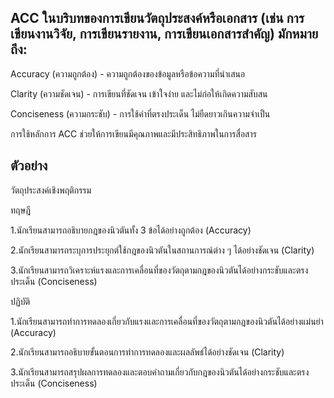 ## ACC ในบริบทของการเขียนวัตถุประสงค์หรือเอกสาร (เช่น การเขียนงานวิจัย, การเขียนรายงาน, การเขียนเอกสารสำคัญ) มักหมายถึง:

Accuracy (ความถูกต้อง) - ความถูกต้องของข้อมูลหรือข้อความที่นำเสนอ

Clarity (ความชัดเจน) - การเขียนที่ชัดเจน เข้าใจง่าย และไม่ก่อให้เกิดความสับสน

Conciseness (ความกระชับ) - การใช้คำที่ตรงประเด็น ไม่ยืดยาวเกินความจำเป็น

การใช้หลักการ ACC ช่วยให้การเขียนมีคุณภาพและมีประสิทธิภาพในการสื่อสาร


## ตัวอย่าง

วัตถุประสงค์เชิงพฤติกรรม

ทฤษฎี

1.นักเรียนสามารถอธิบายกฎของนิวตันทั้ง 3 ข้อได้อย่างถูกต้อง (Accuracy)

2.นักเรียนสามารถระบุการประยุกต์ใช้กฎของนิวตันในสถานการณ์ต่าง ๆ ได้อย่างชัดเจน (Clarity)

3.นักเรียนสามารถวิเคราะห์แรงและการเคลื่อนที่ของวัตถุตามกฎของนิวตันได้อย่างกระชับและตรงประเด็น (Conciseness)

ปฏิบัติ

1.นักเรียนสามารถทำการทดลองเกี่ยวกับแรงและการเคลื่อนที่ของวัตถุตามกฎของนิวตันได้อย่างแม่นยำ (Accuracy)

2.นักเรียนสามารถอธิบายขั้นตอนการทำการทดลองและผลลัพธ์ได้อย่างชัดเจน (Clarity)

3.นักเรียนสามารถสรุปผลการทดลองและตอบคำถามเกี่ยวกับกฎของนิวตันได้อย่างกระชับและตรงประเด็น (Conciseness)
